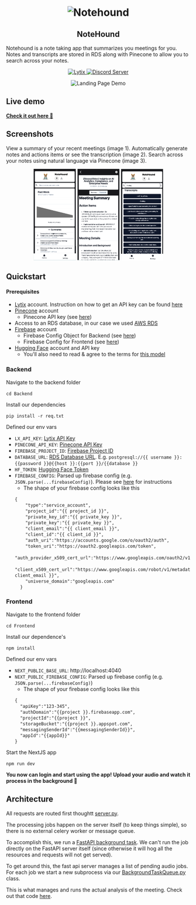 <h1 align="center">
    <Image src="https://notes.lytix.co/_next/image?url=%2Flytix-notes-logo.png&w=256&q=75" alt="Notehound" width="100" height="100">
</h1>
<h2 align="center">
    NoteHound
</h2>
<p align="">
    Notehound is a note taking app that summarizes you meetings for you. Notes and transcripts are stored in RDS along with Pinecone to allow you to search across your notes.
</p>
<p align="center">
    <a href="https://lytix.co">
        <img src="https://img.shields.io/badge/Visit%20Us-Lytix-brightgreen" alt="Lytix">
    </a>  
    <a href="https://discord.gg/8TCbHsSe">
        <img src="https://img.shields.io/badge/Join%20our%20community-Discord-blue" alt="Discord Server">
    </a>
</p>

<p align="center">
        <img src="https://github.com/Lytix-Labs/notehound/blob/master/assets/landing-page-gif.gif?raw=true" alt="Landing Page Demo">
</p>

## Live demo

[**Check it out here 🚀**](https://notehound.lytix.co)

## Screenshots

View a summary of your recent meetings (image 1). Automatically generate notes and actions items or see the transcription (image 2). Search across your notes using natural language via Pinecone (image 3).

<p align="center">
    <img src="./assets/homepage-example.png" alt="Homepage Example" height="250"/>
    <img src="./assets/meeting-notes-example.png" alt="Meeting Notes Example" height="250"/>
    <img src="./assets/search-example.png" alt="Search Example" height="250"/>
</p>

## Quickstart

#### Prerequisites

- [Lytix](https://lytix.co) account. Instruction on how to get an API key can be found [here](https://docs.lytix.co/api-key-setup)
- [Pinecone](https://www.pinecone.io/) account
  - Pinecone API key (see [here](https://docs.pinecone.io/guides/get-started/authentication#find-your-pinecone-api-key))
- Access to an RDS database, in our case we used [AWS RDS](https://aws.amazon.com/rds/)
- [Firebase](https://firebase.google.com/docs/auth) account
  - Firebase Config Object for Backend (see [here](https://firebase.google.com/docs/web/learn-more#config-object))
  - Firebase Config for Frontend (see [here](https://stackoverflow.com/questions/52500573/where-can-i-find-my-firebase-apikey-and-authdomain))
- [Hugging Face](https://huggingface.co/) account and API key
  - You'll also need to read & agree to the terms for [this model](https://huggingface.co/pyannote/speaker-diarization-3.1)

### Backend

Navigate to the backend folder

```
cd Backend
```

Install our dependencies

```
pip install -r req.txt
```

Defined our env vars

- `LX_API_KEY`: [Lytix API Key](https://docs.lytix.co/api-key-setup)
- `PINECONE_API_KEY`: [Pinecone API Key](https://www.pinecone.io/docs/api-keys/)
- `FIREBASE_PROJECT_ID`: [Firebase Project ID](https://console.firebase.google.com/project/lytix-806ad/settings/general)
- `DATABASE_URL`: [RDS Database URL](https://console.aws.amazon.com/rds/home?region=us-east-1#dbinstances:id=lytixnote;is-cluster=false). E.g. `postgresql://{{ username }}:{{password }}@{{host }}:{{port }}/{{database }}`
- `HF_TOKEN`: [Hugging Face Token](https://huggingface.co/settings/tokens)
- `FIREBASE_CONFIG`: Parsed up firebase config (e.g. `JSON.parse(...firebaseConfig)`). Please see [here](https://firebase.google.com/docs/web/learn-more#config-object) for instructions
  - The shape of your firebase config looks like this
  ```
  {
      "type":"service_account",
      "project_id":"{{ project_id }}",
      "private_key_id":"{{ private_key }}",
      "private_key":"{{ private_key }}",
      "client_email":"{{ client_email }}",
      "client_id":"{{ client_id }}",
      "auth_uri":"https://accounts.google.com/o/oauth2/auth",
      "token_uri":"https://oauth2.googleapis.com/token",
      "auth_provider_x509_cert_url":"https://www.googleapis.com/oauth2/v1/certs",
      "client_x509_cert_url":"https://www.googleapis.com/robot/v1/metadata/x509/{{ client_email }}",
      "universe_domain":"googleapis.com"
    }
  ```

### Frontend

Navigate to the frontend folder

```
cd Frontend
```

Install our dependence's

```
npm install
```

Defined our env vars

- `NEXT_PUBLIC_BASE_URL`: http://localhost:4040
- `NEXT_PUBLIC_FIREBASE_CONFIG`: Parsed up firebase config (e.g. `JSON.parse(...firebaseConfig)`)
  - The shape of your firebase config looks like this
  ```
  {
    "apiKey":"123-345",
    "authDomain":"{{project }}.firebaseapp.com",
    "projectId":"{{project }}",
    "storageBucket":"{{project }}.appspot.com",
    "messagingSenderId":"{{messagingSenderId}}",
    "appId":"{{appId}}"
  }
  ```

Start the NextJS app

```
npm run dev
```

**You now can login and start using the app! Upload your audio and watch it process in the background 🚀**

## Architecture

All requests are routed first thoughtt [server.py](https://github.com/lytix-labs/notehound/blob/master/Backend/server.py).

The processing jobs happen on the server itself (to keep things simple), so there is no external celery worker or message queue.

To accomplish this, we run a [FastAPI background task](https://fastapi.tiangolo.com/tutorial/background-tasks/). We can't run the job directly on the FastAPI server itself (since otherwise it will hog all the resources and requests will not get served).

To get around this, the fast api server manages a list of pending audio jobs. For each job we start a new subprocess via our [BackgroundTaskQueue.py](https://github.com/lytix-labs/notehound/blob/master/Backend/src/BackgroundTaskQueue.py) class.

This is what manages and runs the actual analysis of the meeting. Check out that code [here](https://github.com/lytix-labs/notehound/blob/master/Backend/src/processAudio.py).
